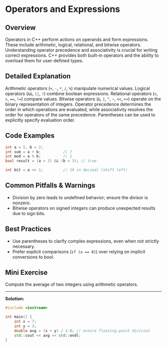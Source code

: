 # Operators and Expressions

## Overview
Operators in C++ perform actions on operands and form expressions. These include arithmetic, logical, relational, and bitwise operators. Understanding operator precedence and associativity is crucial for writing correct expressions. C++ provides both built-in operators and the ability to overload them for user-defined types.

## Detailed Explanation
Arithmetic operators (`+`, `-`, `*`, `/`, `%`) manipulate numerical values. Logical operators (`&&`, `||`, `!`) combine boolean expressions. Relational operators (`<`, `>`, `==`, `!=`) compare values. Bitwise operators (`&`, `|`, `^`, `~`, `<<`, `>>`) operate on the binary representation of integers. Operator precedence determines the order in which operations are evaluated, while associativity resolves the order for operators of the same precedence. Parentheses can be used to explicitly specify evaluation order.

## Code Examples
```cpp
int a = 5, b = 2;
int sum = a + b;          // 7
int mod = a % b;          // 1
bool result = (a > 3) && (b < 3); // true

int bit = a << 1;         // 10 in decimal (shift left)
```

## Common Pitfalls & Warnings
- Division by zero leads to undefined behavior; ensure the divisor is nonzero.
- Bitwise operators on signed integers can produce unexpected results due to sign bits.

## Best Practices
- Use parentheses to clarify complex expressions, even when not strictly necessary.
- Prefer explicit comparisons (`if (x == 0)`) over relying on implicit conversions to bool.

## Mini Exercise
Compute the average of two integers using arithmetic operators.

---
**Solution:**
```cpp
#include <iostream>

int main() {
    int x = 7;
    int y = 3;
    double avg = (x + y) / 2.0; // ensure floating-point division
    std::cout << avg << std::endl;
}
```
